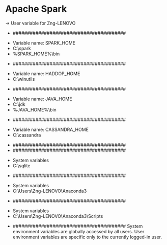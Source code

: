 # Apache Spark

-> User variable for Zng-LENOVO
* ########################################
- Variable name: SPARK_HOME
- C:\spark
- %SPARK_HOME%\bin 
* ########################################
- Variable name: HADDOP_HOME
- C:\winutils
* ########################################
- Variable name: JAVA_HOME
- C:\jdk
- %JAVA_HOME%\bin
* ########################################
- Variable name: CASSANDRA_HOME
- C:\cassandra
* ########################################
* ########################################
- System variables
- C:\sqlite
* ########################################
- System variables
- C:\Users\Zng-LENOVO\Anaconda3
* ########################################
- System variables
- C:\Users\Zng-LENOVO\Anaconda3\Scripts
* ########################################
System environment variables are globally accessed by all users.
User environment variables are specific only to the currently logged-in user.

